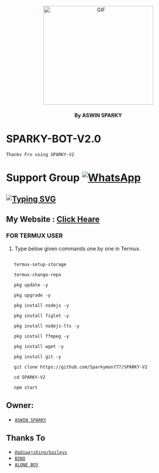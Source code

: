 <div align="center">

  <p align="center">

<img src="https://i.imgur.com/0kCevVf.jpeg" alt="GIF" width="300" height="270"/>

</p>

</div>

#### <p align="center">By ASWIN SPARKY </br> 

# SPARKY-BOT-V2.0

   ```Thanks Fro using SPARKY-V2```
   
# Support Group <a href="https://chat.whatsapp.com/JTUrdnOziKD44ScoBoggmh"><img alt="WhatsApp" src="https://img.shields.io/badge/-Whatsapp%20Group-green?style=for-the-badge&logo=whatsapp&logoColor=White"/></a>

## [![Typing SVG](https://readme-typing-svg.herokuapp.com?font=Rockstar-ExtraBold&color=F33A6A&lines=WELCOME+TO+SPARKY+V2+WA+BOT.;CREATED+BY+Aswin+Sparky;BEST+MULTIDEVICE+WA+BOT;THANKS+FOR+VISITING+MY+GIT)](https://git.io/typing-svg)

 </a>

</p>

 ## My Website : [Click Heare](https://sparkymodswa.blogspot.com)

### FOR TERMUX USER
1. Type below given commands one by one in Termux.
```

   termux-setup-storage 
   
   termux-change-repo 
   
   pkg update -y

   pkg upgrade -y

   pkg install nodejs -y

   pkg install figlet -y

   pkg install nodejs-lts -y

   pkg install ffmpeg -y

   pkg install wget -y

   pkg install git -y

   git clone https://github.com/Sparkymon777/SPARKY-V2

   cd SPARKY-V2

   npm start

```

## Owner:
* [`ASWIN SPARKY`](https://github.com/Sparkymon777)

## Thanks To
* [`@adiwajshing/baileys`](https://github.com/adiwajshing/baileys)
* [`BINO`](https://github.com/Sparky-King)
* [`ALONE BOY`](https://github.com/Aloneboy4456)

